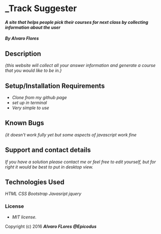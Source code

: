 # _Track Suggester

#### _A site that helps people pick their courses for next class by collecting information about the user_
#### _By Alvaro Flores_

## Description
_{this website will collect all your answer information and generate a course that you would like to be in.}_

## Setup/Installation Requirements

* _Clone from my github page_
* _set up in terminal_
* _Very simple to use_


## Known Bugs

_{it doesn't work fully yet but some aspects of javascript work fine_

## Support and contact details

_If you have a solution please contact me or feel free to edit yourself, but for right it would be best to put in desktop view._

## Technologies Used

_HTML_
_CSS_
_Bootstrap_
_Javasript_
_jquery_

### License

* _MIT license._

Copyright (c) 2016 **_Alvaro FLores @Epicodus_**
